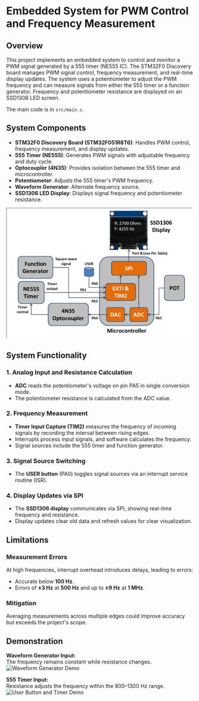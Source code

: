 # Embedded System for PWM Control and Frequency Measurement

## Overview  

This project implements an embedded system to control and monitor a PWM signal generated by a 555 timer (NE555 IC). The STM32F0 Discovery board manages PWM signal control, frequency measurement, and real-time display updates. The system uses a potentiometer to adjust the PWM frequency and can measure signals from either the 555 timer or a function generator. Frequency and potentiometer resistance are displayed on an SSD1306 LED screen.  

The main code is in `src/main.c`.  

## System Components  

- **STM32F0 Discovery Board (STM32F051R8T6)**: Handles PWM control, frequency measurement, and display updates.  
- **555 Timer (NE555)**: Generates PWM signals with adjustable frequency and duty cycle.  
- **Optocoupler (4N35)**: Provides isolation between the 555 timer and microcontroller.  
- **Potentiometer**: Adjusts the 555 timer's PWM frequency.  
- **Waveform Generator**: Alternate frequency source.  
- **SSD1306 LED Display**: Displays signal frequency and potentiometer resistance.  

![System Overview](assets/main_diagram.png)  

## System Functionality  

### 1. Analog Input and Resistance Calculation  
- **ADC** reads the potentiometer's voltage on pin PA5 in single conversion mode.  
- The potentiometer resistance is calculated from the ADC value.  

### 2. Frequency Measurement  
- **Timer Input Capture (TIM2)** measures the frequency of incoming signals by recording the interval between rising edges.  
- Interrupts process input signals, and software calculates the frequency.  
- Signal sources include the 555 timer and function generator.  

### 3. Signal Source Switching  
- The **USER button** (PA0) toggles signal sources via an interrupt service routine (ISR).  

### 4. Display Updates via SPI  
- The **SSD1306 display** communicates via SPI, showing real-time frequency and resistance.  
- Display updates clear old data and refresh values for clear visualization.  

## Limitations  

### Measurement Errors  
At high frequencies, interrupt overhead introduces delays, leading to errors:  
- Accurate below **100 Hz**.  
- Errors of **±3 Hz** at **500 Hz** and up to **±9 Hz** at **1 MHz**.  

### Mitigation  
Averaging measurements across multiple edges could improve accuracy but exceeds the project's scope.  

## Demonstration  

**Waveform Generator Input:**  
The frequency remains constant while resistance changes.  
![Waveform Generator Demo](assets/waveform_gen_demo.gif)  

**555 Timer Input:**  
Resistance adjusts the frequency within the 800–1300 Hz range.  
![User Button and Timer Demo](assets/timer_button_demo.gif)  
